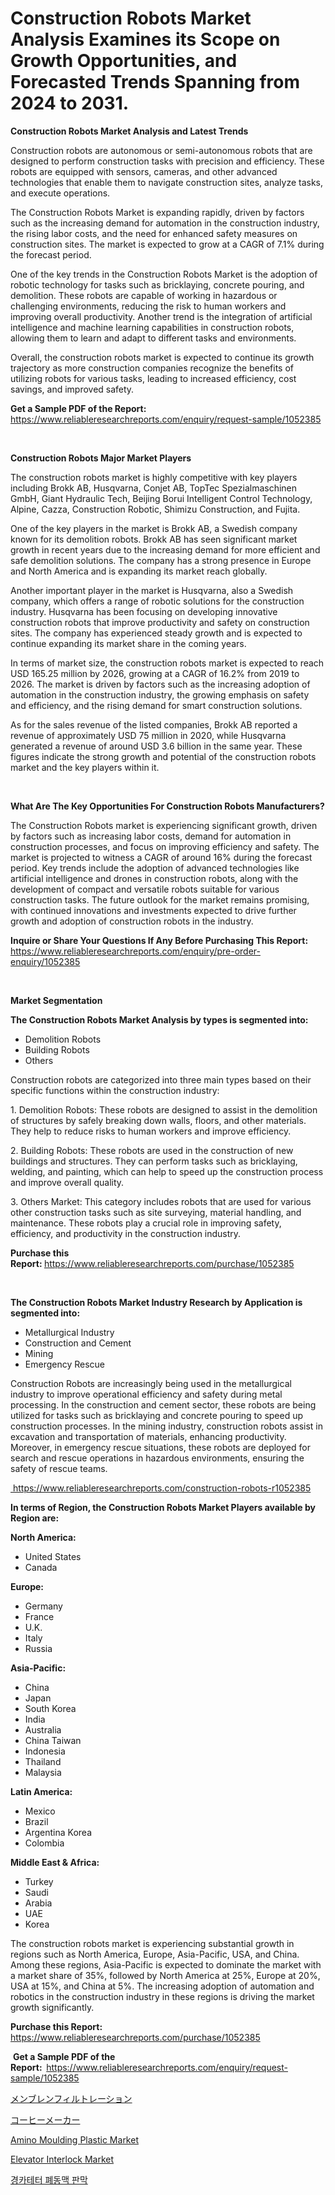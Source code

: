 <p><h1>Construction Robots Market Analysis Examines its Scope on Growth Opportunities, and Forecasted Trends Spanning from 2024 to 2031.</h1></p><p><strong>Construction Robots Market Analysis and Latest Trends</strong></p>
<p><p>Construction robots are autonomous or semi-autonomous robots that are designed to perform construction tasks with precision and efficiency. These robots are equipped with sensors, cameras, and other advanced technologies that enable them to navigate construction sites, analyze tasks, and execute operations.</p><p>The Construction Robots Market is expanding rapidly, driven by factors such as the increasing demand for automation in the construction industry, the rising labor costs, and the need for enhanced safety measures on construction sites. The market is expected to grow at a CAGR of 7.1% during the forecast period.</p><p>One of the key trends in the Construction Robots Market is the adoption of robotic technology for tasks such as bricklaying, concrete pouring, and demolition. These robots are capable of working in hazardous or challenging environments, reducing the risk to human workers and improving overall productivity. Another trend is the integration of artificial intelligence and machine learning capabilities in construction robots, allowing them to learn and adapt to different tasks and environments.</p><p>Overall, the construction robots market is expected to continue its growth trajectory as more construction companies recognize the benefits of utilizing robots for various tasks, leading to increased efficiency, cost savings, and improved safety.</p></p>
<p><strong>Get a Sample PDF of the Report:&nbsp;</strong> <a href="https://www.reliableresearchreports.com/enquiry/request-sample/1052385">https://www.reliableresearchreports.com/enquiry/request-sample/1052385</a></p>
<p>&nbsp;</p>
<p><strong>Construction Robots Major Market Players</strong></p>
<p><p>The construction robots market is highly competitive with key players including Brokk AB, Husqvarna, Conjet AB, TopTec Spezialmaschinen GmbH, Giant Hydraulic Tech, Beijing Borui Intelligent Control Technology, Alpine, Cazza, Construction Robotic, Shimizu Construction, and Fujita.</p><p>One of the key players in the market is Brokk AB, a Swedish company known for its demolition robots. Brokk AB has seen significant market growth in recent years due to the increasing demand for more efficient and safe demolition solutions. The company has a strong presence in Europe and North America and is expanding its market reach globally.</p><p>Another important player in the market is Husqvarna, also a Swedish company, which offers a range of robotic solutions for the construction industry. Husqvarna has been focusing on developing innovative construction robots that improve productivity and safety on construction sites. The company has experienced steady growth and is expected to continue expanding its market share in the coming years.</p><p>In terms of market size, the construction robots market is expected to reach USD 165.25 million by 2026, growing at a CAGR of 16.2% from 2019 to 2026. The market is driven by factors such as the increasing adoption of automation in the construction industry, the growing emphasis on safety and efficiency, and the rising demand for smart construction solutions.</p><p>As for the sales revenue of the listed companies, Brokk AB reported a revenue of approximately USD 75 million in 2020, while Husqvarna generated a revenue of around USD 3.6 billion in the same year. These figures indicate the strong growth and potential of the construction robots market and the key players within it.</p></p>
<p>&nbsp;</p>
<p><strong>What Are The Key Opportunities For Construction Robots Manufacturers?</strong></p>
<p><p>The Construction Robots market is experiencing significant growth, driven by factors such as increasing labor costs, demand for automation in construction processes, and focus on improving efficiency and safety. The market is projected to witness a CAGR of around 16% during the forecast period. Key trends include the adoption of advanced technologies like artificial intelligence and drones in construction robots, along with the development of compact and versatile robots suitable for various construction tasks. The future outlook for the market remains promising, with continued innovations and investments expected to drive further growth and adoption of construction robots in the industry.</p></p>
<p><strong>Inquire or Share Your Questions If Any Before Purchasing This Report:</strong> <a href="https://www.reliableresearchreports.com/enquiry/pre-order-enquiry/1052385">https://www.reliableresearchreports.com/enquiry/pre-order-enquiry/1052385</a></p>
<p>&nbsp;</p>
<p><strong>Market Segmentation</strong></p>
<p><strong>The Construction Robots Market Analysis by types is segmented into:</strong></p>
<p><ul><li>Demolition Robots</li><li>Building Robots</li><li>Others</li></ul></p>
<p><p>Construction robots are categorized into three main types based on their specific functions within the construction industry:</p><p>1. Demolition Robots: These robots are designed to assist in the demolition of structures by safely breaking down walls, floors, and other materials. They help to reduce risks to human workers and improve efficiency.</p><p>2. Building Robots: These robots are used in the construction of new buildings and structures. They can perform tasks such as bricklaying, welding, and painting, which can help to speed up the construction process and improve overall quality.</p><p>3. Others Market: This category includes robots that are used for various other construction tasks such as site surveying, material handling, and maintenance. These robots play a crucial role in improving safety, efficiency, and productivity in the construction industry.</p></p>
<p><strong>Purchase this Report:&nbsp;</strong><a href="https://www.reliableresearchreports.com/purchase/1052385">https://www.reliableresearchreports.com/purchase/1052385</a></p>
<p>&nbsp;</p>
<p><strong>The Construction Robots Market Industry Research by Application is segmented into:</strong></p>
<p><ul><li>Metallurgical Industry</li><li>Construction and Cement</li><li>Mining</li><li>Emergency Rescue</li></ul></p>
<p><p>Construction Robots are increasingly being used in the metallurgical industry to improve operational efficiency and safety during metal processing. In the construction and cement sector, these robots are being utilized for tasks such as bricklaying and concrete pouring to speed up construction processes. In the mining industry, construction robots assist in excavation and transportation of materials, enhancing productivity. Moreover, in emergency rescue situations, these robots are deployed for search and rescue operations in hazardous environments, ensuring the safety of rescue teams.</p></p>
<p><a href="https://www.reliableresearchreports.com/construction-robots-r1052385">&nbsp;https://www.reliableresearchreports.com/construction-robots-r1052385</a></p>
<p><strong>In terms of Region, the Construction Robots Market Players available by Region are:</strong></p>
<p>
    <p> <strong> North America: </strong>
        <ul>
            <li>United States</li>
            <li>Canada</li>
        </ul>
        </p> 
    <p> <strong> Europe: </strong>
        <ul>
            <li>Germany</li>
            <li>France</li>
            <li>U.K.</li>
            <li>Italy</li>
            <li>Russia</li>
        </ul>
        </p> 
    <p> <strong> Asia-Pacific: </strong>
        <ul>
            <li>China</li>
            <li>Japan</li>
            <li>South Korea</li>
            <li>India</li>
            <li>Australia</li>
            <li>China Taiwan</li>
            <li>Indonesia</li>
            <li>Thailand</li>
            <li>Malaysia</li>
        </ul>
        </p> 
    <p> <strong> Latin America: </strong>
        <ul>
            <li>Mexico</li>
            <li>Brazil</li>
            <li>Argentina Korea</li>
            <li>Colombia</li>
        </ul>
        </p> 
    <p> <strong> Middle East & Africa: </strong>
        <ul>
            <li>Turkey</li>
            <li>Saudi</li>
            <li>Arabia</li>
            <li>UAE</li>
            <li>Korea</li>
        </ul>
    </p>
    </p>
<p><p>The construction robots market is experiencing substantial growth in regions such as North America, Europe, Asia-Pacific, USA, and China. Among these regions, Asia-Pacific is expected to dominate the market with a market share of 35%, followed by North America at 25%, Europe at 20%, USA at 15%, and China at 5%. The increasing adoption of automation and robotics in the construction industry in these regions is driving the market growth significantly.</p></p>
<p><strong>Purchase this Report: </strong><a href="https://www.reliableresearchreports.com/purchase/1052385">https://www.reliableresearchreports.com/purchase/1052385</a></p>
<p>&nbsp;<strong>Get a Sample PDF of the Report:&nbsp;&nbsp;</strong><a href="https://www.reliableresearchreports.com/enquiry/request-sample/1052385">https://www.reliableresearchreports.com/enquiry/request-sample/1052385</a></p>
<p><strong></strong></p>
<p><p><a href="https://github.com/bucuel854722/Market-Research-Report-List-1/blob/main/640786238441.md">メンブレンフィルトレーション</a></p><p><a href="https://github.com/AriMuller2009/Market-Research-Report-List-1/blob/main/754754838442.md">コーヒーメーカー</a></p><p><a href="https://issuu.com/reportprime-2/docs/amino-moulding-plastic-market-size-2030.pptx">Amino Moulding Plastic Market</a></p><p><a href="https://github.com/pjcfca/Market-Research-Report-List-2/blob/main/elevator-interlock-market.md">Elevator Interlock Market</a></p><p><a href="https://github.com/CliftonFisher9067/Market-Research-Report-List-1/blob/main/270441435120.md">경카테터 폐동맥 판막</a></p></p>